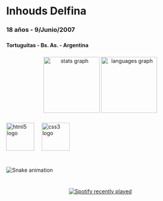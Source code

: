 <h1 align="left">Inhouds Delfina</h1>

###

<h3 align="left">18 años - 9/Junio/2007</h3>

###

<h4 align="left">Tortuguitas - Bs. As. - Argentina</h4>

###

<div align="center">
  <img src="https://github-readme-stats.vercel.app/api?username=Inhouds-Delfina&hide_title=false&hide_rank=false&show_icons=true&include_all_commits=true&count_private=true&disable_animations=false&theme=dracula&locale=en&hide_border=false" height="150" alt="stats graph"  />
  <img src="https://github-readme-stats.vercel.app/api/top-langs?username=Inhouds-Delfina&locale=en&hide_title=false&layout=compact&card_width=320&langs_count=5&theme=dracula&hide_border=false" height="150" alt="languages graph"  />
</div>

###

<div align="left">
  <img src="https://cdn.jsdelivr.net/gh/devicons/devicon/icons/html5/html5-original.svg" height="75" alt="html5 logo"  />
  <img width="12" />
  <img src="https://cdn.jsdelivr.net/gh/devicons/devicon/icons/css3/css3-original.svg" height="75" alt="css3 logo"  />
</div>

###

<br clear="both">

<img src="https://raw.githubusercontent.com/Inhouds-Delfina/Inhouds-Delfina/output/snake.svg" alt="Snake animation" />

###

<br clear="both">

<div align="center">
  <a href="https://open.spotify.com/user/Delph Inhøuds">
    <img src="https://spotify-recently-played-readme.vercel.app/api?user=Delph%20Inh%C3%B8uds&count=5" alt="Spotify recently played"  />
  </a>
</div>

###
